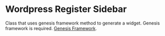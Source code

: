 # Wordpress Register Sidebar

Class that uses genesis framework method to generate a widget. Genesis framework is required. [Genesis Framework](http://www.studiopress.com).



